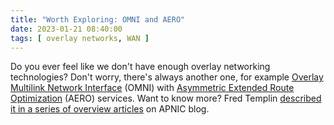 ```yaml
---
title: "Worth Exploring: OMNI and AERO"
date: 2023-01-21 08:40:00
tags: [ overlay networks, WAN ]
---
```

Do you ever feel like we don't have enough overlay networking technologies? Don't worry, there's always another one, for example [Overlay Multilink Network Interface](https://www.ietf.org/archive/id/draft-templin-intarea-omni-14.html) (OMNI) with [Asymmetric Extended Route Optimization](https://datatracker.ietf.org/doc/html/rfc6706) (AERO) services. Want to know more? Fred Templin [described it in a series of overview articles](https://blog.apnic.net/author/fred-templin/) on APNIC blog.
